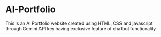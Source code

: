 # AI-Portfolio
This is an AI Portfolio website created using HTML, CSS and javascript through Gemini API key having exclusive feature of chatbot functionality
